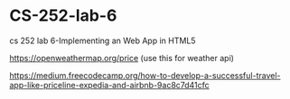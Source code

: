 # CS-252-lab-6
cs 252 lab 6-Implementing an Web App in HTML5

https://openweathermap.org/price (use this for weather api)

https://medium.freecodecamp.org/how-to-develop-a-successful-travel-app-like-priceline-expedia-and-airbnb-9ac8c7d41cfc